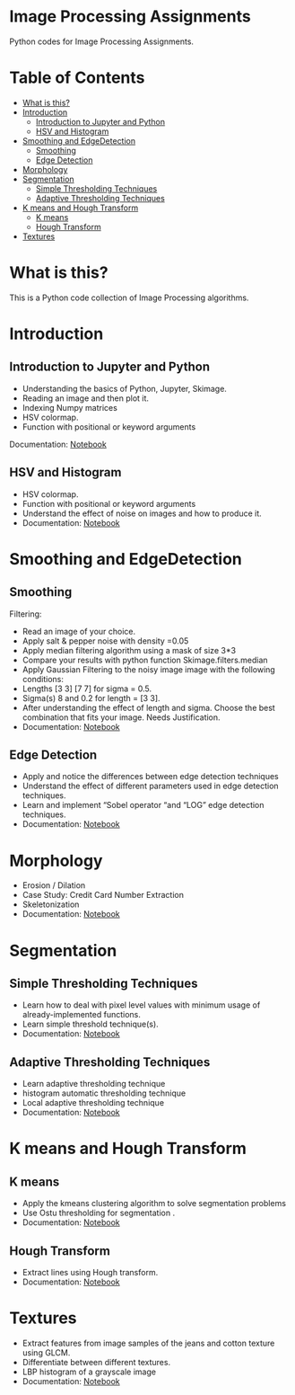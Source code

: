 
# Image Processing Assignments

Python codes for Image Processing Assignments.


# Table of Contents
   * [What is this?](#what-is-this)
   * [Introduction](#Introduction)
      * [Introduction to Jupyter and Python](#Introduction-to-Jupyter-and-Python)
      * [HSV and Histogram](#HSV-and-Histogram)
   * [Smoothing and EdgeDetection](#Smoothing-and-EdgeDetection)
      * [Smoothing](#Smoothing)
      * [Edge Detection](#Edge-Detection)
   * [Morphology](#Morphology)
   * [Segmentation](#Segmentation)
      * [Simple Thresholding Techniques](#Simple-Thresholding-Techniques)
      * [Adaptive Thresholding Techniques](#Adaptive-Thresholding-Techniques)
   * [K means and Hough Transform](#K-means-and-Hough-Transform)
      * [K means](#K-means)
      * [Hough Transform](#Hough-Transform)
   * [Textures](#Textures)
  
# What is this?

This is a Python code collection of Image Processing algorithms.

# Introduction

## Introduction to Jupyter and Python
- Understanding the basics of Python, Jupyter, Skimage.
- Reading an image and then plot it.
- Indexing Numpy matrices
- HSV colormap.
- Function with positional or keyword arguments

Documentation: [Notebook](https://github.com/marwankefah/Image-Processing-Assignments/blob/master/Introduction%20to%20Jupyter%20%26%20Python%20(HSV%2CHistogram%20Lab)/Lab_1_std.ipynb)

## HSV and Histogram

- HSV colormap.
- Function with positional or keyword arguments
- Understand the effect of noise on images and how to produce it.
- Documentation: [Notebook](https://github.com/marwankefah/Image-Processing-Assignments/blob/master/Introduction%20to%20Jupyter%20%26%20Python%20(HSV%2CHistogram%20Lab)/Lab_1_std.ipynb)


# Smoothing and EdgeDetection
## Smoothing
Filtering:
- Read an image of your choice.
- Apply salt & pepper noise with density =0.05
- Apply median filtering algorithm using a mask of size 3*3
- Compare your results with python function Skimage.filters.median
- Apply Gaussian Filtering to the noisy image image with the following conditions:
- Lengths [3 3] [7 7] for sigma = 0.5.
- Sigma(s) 8 and 0.2 for length = [3 3].
- After understanding the effect of length and sigma. Choose the best combination that fits your image. Needs Justification.
- Documentation: [Notebook](https://github.com/marwankefah/Image-Processing-Assignments/blob/master/Smoothing%20%26%20EdgeDetection/lab4_part1_smoothing_STD/Lab_4_part1_STD.ipynb)
## Edge Detection
- Apply and notice the differences between edge detection techniques
- Understand the effect of different parameters used in edge detection techniques.
- Learn and implement “Sobel operator “and “LOG” edge detection techniques.
- Documentation: [Notebook](https://github.com/marwankefah/Image-Processing-Assignments/blob/master/Smoothing%20%26%20EdgeDetection/Lab4_part2_edge_detectionSTD/Lab_5_STD.ipynb)

# Morphology
- Erosion / Dilation
- Case Study: Credit Card Number Extraction
- Skeletonization
- Documentation: [Notebook](https://github.com/marwankefah/Image-Processing-Assignments/blob/master/Morphology/lab5-STD.ipynb)

# Segmentation
## Simple Thresholding Techniques
- Learn how to deal with pixel level values with minimum usage of already-implemented functions.
- Learn simple threshold technique(s).
- Documentation: [Notebook](https://github.com/marwankefah/Image-Processing-Assignments/blob/master/Segmentation/lab06-seg-part1/Lab_6_STD.ipynb)
## Adaptive Thresholding Techniques
- Learn adaptive thresholding technique
- histogram automatic thresholding technique
- Local adaptive thresholding technique
- Documentation: [Notebook](https://github.com/marwankefah/Image-Processing-Assignments/blob/master/Segmentation/lab06-seg-part2/Lab_7_STD.ipynb)

# K means and Hough Transform
## K means
- Apply the kmeans clustering algorithm to solve segmentation problems
- Use Ostu thresholding for segmentation .
- Documentation: [Notebook](https://github.com/marwankefah/Image-Processing-Assignments/blob/master/K-means%20%26%20Hough%20Transform/Lab_8_STD.ipynb)

## Hough Transform
- Extract lines using Hough transform.
- Documentation: [Notebook](https://github.com/marwankefah/Image-Processing-Assignments/blob/master/K-means%20%26%20Hough%20Transform/Lab_8_STD.ipynb)


# Textures
- Extract features from image samples of the jeans and cotton texture using GLCM.
- Differentiate between different textures.
- LBP histogram of a grayscale image
- Documentation: [Notebook](https://github.com/marwankefah/Image-Processing-Assignments/blob/master/Textures/lab08_STD_texture.ipynb)

